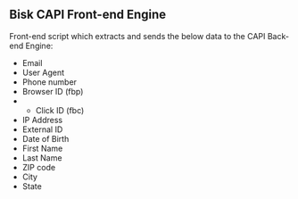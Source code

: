 ## Bisk CAPI Front-end Engine

Front-end script which extracts and sends the below data to the CAPI Back-end Engine:

* Email
* User Agent
* Phone number
* Browser ID (fbp)
* * Click ID (fbc)
* IP Address
* External ID
* Date of Birth
* First Name
* Last Name
* ZIP code
* City
* State
